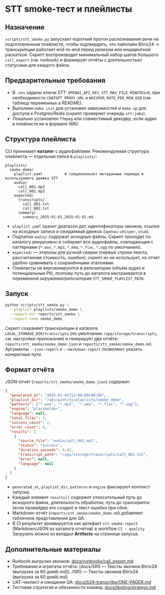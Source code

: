 # STT smoke-тест и плейлисты

## Назначение
`scripts/stt_smoke.py` запускает короткий прогон распознавания речи на подготовленном плейлисте, чтобы подтвердить, что пайплайн Bitrix24 → транскрипции работает end-to-end перед релизом или инцидентной раскаткой. Скрипт воспроизводит минимальный набор шагов большого `call_export` (см. runbook) и формирует отчёты с длительностью/статусами для каждого файла.

## Предварительные требования
- В `.env` заданы ключи STT: `OPENAI_API_KEY`, `STT_MAX_FILE_MINUTES>0`, при необходимости `CHATGPT_PROXY_URL` и `WHISPER_RATE_PER_MIN_USD` (см. таблицу переменных в README).
- Выполнен `make init` для установки зависимостей и `make up` для доступа к Postgres/Redis (скрипт проверяет очередь `stt:jobs`).
- Локально установлен `ffmpeg` или совместимый декодер, если аудио в плейлисте не в формате WAV.

## Структура плейлиста
CLI принимает **каталог** с аудиофайлами. Рекомендуемая структура плейлиста — отдельная папка в `playlists/`:

```
playlists/
  smoke_demo/
    playlist.yaml          # (опционально) метаданные периода и используемого движка STT
    audio/
      call_001.mp3
      call_002.mp3
    expected/
      transcripts/
        call_001.txt
        call_002.txt
      summary/
        summary_2025-01-01_2025-01-02.md
```

- `playlist.yaml` хранит диапазон дат, идентификаторы звонков, ссылки на исходные записи и ожидаемый движок (`openai-whisper`, `stub`).
- Подпапка `audio/` содержит исходные файлы. Скрипт проходит по каталогу рекурсивно и собирает все аудиофайлы, совпадающие с паттернами (`*.wav`, `*.mp3`, `*.m4a`, `*.flac`, `*.ogg` по умолчанию).
- `expected/` — эталоны для ручной сверки (первые строки текста, рассчитанная стоимость, ошибки); скрипт их не использует, но отчёт удобно сравнивать с сохранёнными эталонами.
- Плейлисты не версионируются в репозитории (объём аудио и потенциальные PII), поэтому путь до каталога настраивается в переменной окружения/репозитория `STT_SMOKE_PLAYLIST_PATH`.

## Запуск
```bash
python scripts/stt_smoke.py \
  --playlist playlists/smoke_demo \
  --report-dir reports/stt_smoke \
  --report-name smoke_demo
```

Скрипт сохраняет транскрипции в каталоге `LOCAL_STORAGE_DIR/transcripts` (по умолчанию `/app/storage/transcripts`, см. настройки приложения) и генерирует два отчёта: `reports/stt_smoke/smoke_demo.json` и `reports/stt_smoke/smoke_demo.md`. Аргументы `--json-report` и `--markdown-report` позволяют указать конкретные пути.

## Формат отчёта
JSON-отчёт (`reports/stt_smoke/smoke_demo.json`) содержит:

```json
{
  "generated_at": "2025-01-01T12:00:00+00:00",
  "playlist_dir": "/abs/path/to/playlists/smoke_demo",
  "patterns": ["*.wav", "*.mp3", "*.m4a", "*.flac", "*.ogg"],
  "engine": "placeholder",
  "language": null,
  "total_files": 2,
  "success_count": 2,
  "error_count": 0,
  "results": [
    {
      "source_file": "audio/call_001.mp3",
      "status": "success",
      "duration_seconds": 0.42,
      "transcript_path": "/app/storage/transcripts/call_001.txt",
      "error": null,
      "language": null
    }
  ]
}
```

- `generated_at`, `playlist_dir`, `patterns` и `engine` фиксируют контекст запуска.
- Каждый элемент `results[]` содержит относительный путь до исходного файла, длительность обработки, путь до транскрипта (если провайдер его создал) и текст ошибки при сбое.
- Markdown-отчёт (`reports/stt_smoke/smoke_demo.md`) добавляет табличное представление для QA.
- В CI результат архивируется как артефакт `stt-smoke-report` (Markdown/JSON из каталога отчётов) в workflow `CI › quality`. Загрузить можно из вкладки **Artifacts** на странице запуска.

## Дополнительные материалы
- Runbook выгрузки звонков: [docs/runbooks/call_export.md](../runbooks/call_export.md)
- Требования и агрегаты отчёта: [docs/SRS — Тексты звонков Bitrix24 (выгрузка за 60 дней).md](../SRS — Тексты звонков Bitrix24 (выгрузка за 60 дней).md)
- UAT-чеклист и ожидания QA: [docs/b24-transcribe/ONE-PAGER.md](../b24-transcribe/ONE-PAGER.md#uat-чеклист)
- Тестовая стратегия и обязанности команд: [docs/testing/strategy.md](strategy.md)
